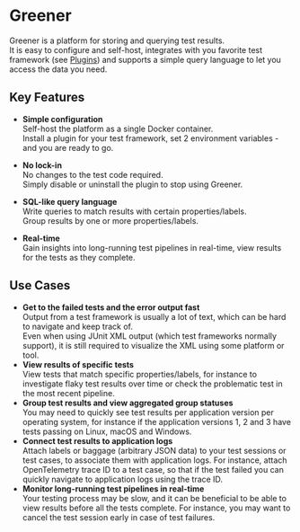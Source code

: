# Greener
Greener is a platform for storing and querying test results.  
It is easy to configure and self-host, integrates with you favorite test framework (see [Plugins](plugins.md)) and supports a simple query language to let you access the data you need.

## Key Features
- **Simple configuration**  
  Self-host the platform as a single Docker container.  
  Install a plugin for your test framework, set 2 environment variables - and you are ready to go.

- **No lock-in**  
  No changes to the test code required.  
  Simply disable or uninstall the plugin to stop using Greener. 

- **SQL-like query language**  
  Write queries to match results with certain properties/labels.  
  Group results by one or more properties/labels.

- **Real-time**  
  Gain insights into long-running test pipelines in real-time, view results for the tests as they complete.

## Use Cases
- **Get to the failed tests and the error output fast**  
  Output from a test framework is usually a lot of text, which can be hard to navigate and keep track of.  
  Even when using JUnit XML output (which test frameworks normally support), it is still required to visualize the XML using some platform or tool.
- **View results of specific tests**  
  View tests that match specific properties/labels, for instance to investigate flaky test results over time or check the problematic test in the most recent pipeline.
- **Group test results and view aggregated group statuses**  
  You may need to quickly see test results per application version per operating system, for instance if the application versions 1, 2 and 3 have tests passing on Linux, macOS and Windows.
- **Connect test results to application logs**  
  Attach labels or baggage (arbitrary JSON data) to your test sessions or test cases, to associate them with application logs.
  For instance, attach OpenTelemetry trace ID to a test case, so that if the test failed you can quickly navigate to application logs using the trace ID.
- **Monitor long-running test pipelines in real-time**  
  Your testing process may be slow, and it can be beneficial to be able to view results before all the tests complete.
  For instance, you may want to cancel the test session early in case of test failures.
